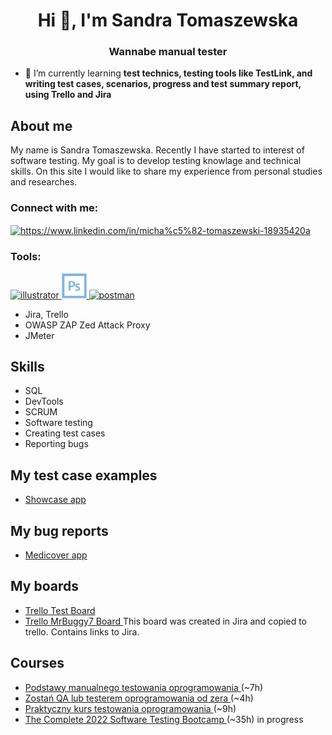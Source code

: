 <h1 align="center">Hi 👋, I'm Sandra Tomaszewska</h1>
<h3 align="center">Wannabe manual tester</h3>

- 🌱 I’m currently learning **test technics, testing tools like TestLink, and writing test cases, scenarios, progress and test summary report, using Trello and Jira**

## About me
My name is Sandra Tomaszewska. Recently I have started to interest of software testing. My goal is to develop testing knowlage and technical skills. On this site I would like to share my experience from personal studies and researches.

<h3 align="left">Connect with me:</h3>
<p align="left">
<a href="https://www.linkedin.com/in/sandra-tomaszewska-44a194209" target="blank"><img align="center" src="https://raw.githubusercontent.com/rahuldkjain/github-profile-readme-generator/master/src/images/icons/Social/linked-in-alt.svg" alt="https://www.linkedin.com/in/micha%c5%82-tomaszewski-18935420a" height="30" width="40" /></a>
</p>

<h3 align="left">Tools:</h3>
<p align="left"> <a href="https://www.adobe.com/in/products/illustrator.html" target="_blank" rel="noreferrer"> <img src="https://www.vectorlogo.zone/logos/adobe_illustrator/adobe_illustrator-icon.svg" alt="illustrator" width="40" height="40"/> </a> <a href="https://www.photoshop.com/en" target="_blank" rel="noreferrer"> <img src="https://raw.githubusercontent.com/devicons/devicon/master/icons/photoshop/photoshop-line.svg" alt="photoshop" width="40" height="40"/> </a> <a href="https://postman.com" target="_blank" rel="noreferrer"> <img src="https://www.vectorlogo.zone/logos/getpostman/getpostman-icon.svg" alt="postman" width="40" height="40"/> </a> </p>

- Jira, Trello
- OWASP ZAP Zed Attack Proxy
- JMeter

## Skills
- SQL
- DevTools
- SCRUM
- Software testing
- Creating test cases
- Reporting bugs


## My test case examples
- <a href="https://docs.google.com/spreadsheets/d/1ZYykz0B8h7jFr7COK4osuiQwIc71FrDlBEFJn1RPQf8/edit?usp=sharing" target="blank">Showcase app </a>

## My bug reports
- <a href="https://drive.google.com/file/d/1Me28k2wYgjXoc9UVCAuNH1WXzQxshO3n/view?usp=sharing" target="blank">Medicover app </a>

## My boards
- <a href="https://trello.com/b/lXzlqJMT/test-board" target="blank">Trello Test Board </a>
- <a href="https://trello.com/b/eJnbES6W/mrbuggy-7" target="blank">Trello MrBuggy7 Board </a> This board was created in Jira and copied to trello. Contains links to Jira.

## Courses
- <a href="https://www.udemy.com/course/kurs-testowania-oprogramowania/" target="blank">Podstawy manualnego testowania oprogramowania </a> (~7h)
- <a href="https://www.udemy.com/course/zostan-qa-od-zera/" target="blank">Zostań QA lub testerem oprogramowania od zera </a> (~4h) 
- <a href="https://www.udemy.com/course/praktyczny-kurs-testowania-oprogramowania/" target="blank">Praktyczny kurs testowania oprogramowania </a> (~9h)
- <a href="https://www.udemy.com/course/testerbootcamp/" target="blank"> The Complete 2022 Software Testing Bootcamp </a> (~35h) in progress
